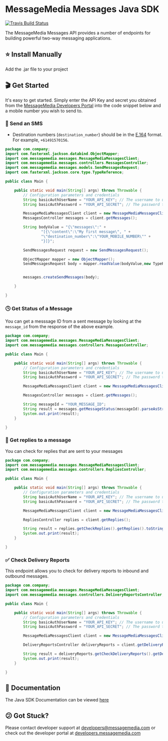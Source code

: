 # MessageMedia Messages Java SDK
[![Travis Build Status](https://api.travis-ci.org/messagemedia/messages-java-sdk.svg?branch=master)](https://travis-ci.org/messagemedia/messages-java-sdk)

The MessageMedia Messages API provides a number of endpoints for building powerful two-way messaging applications.

## ⭐️ Install Manually
Add the .jar file to your project

## 🎬 Get Started
It's easy to get started. Simply enter the API Key and secret you obtained from the [MessageMedia Developers Portal](https://developers.messagemedia.com) into the code snippet below and a mobile number you wish to send to.

### 🚀 Send an SMS
* Destination numbers (`destination_number`) should be in the [E.164](http://en.wikipedia.org/wiki/E.164) format. For example, `+61491570156`.
```java
package com.company;
import com.fasterxml.jackson.databind.ObjectMapper;
import com.messagemedia.messages.MessageMediaMessagesClient;
import com.messagemedia.messages.controllers.MessagesController;
import com.messagemedia.messages.models.SendMessagesRequest;
import com.fasterxml.jackson.core.type.TypeReference;

public class Main {

    public static void main(String[] args) throws Throwable {
        // Configuration parameters and credentials
        String basicAuthUserName = "YOUR_API_KEY"; // The username to use with basic authentication
        String basicAuthPassword = "YOUR_API_SECRET"; // The password to use with basic authentication

        MessageMediaMessagesClient client = new MessageMediaMessagesClient(basicAuthUserName, basicAuthPassword);
        MessagesController messages = client.getMessages();

        String bodyValue = "{\"messages\":" +
                "[{\"content\":\"My first message\", " +
                "\"destination_number\":\"YOUR_MOBILE_NUMBER\"" +
                "}]}";

        SendMessagesRequest request = new SendMessagesRequest();

        ObjectMapper mapper = new ObjectMapper();
        SendMessagesRequest body = mapper.readValue(bodyValue,new TypeReference<SendMessagesRequest> (){});


        messages.createSendMessages(body);

    }

}
```

### 🕓 Get Status of a Message
You can get a messsage ID from a sent message by looking at the `message_id` from the response of the above example.
```java
package com.company;
import com.messagemedia.messages.MessageMediaMessagesClient;
import com.messagemedia.messages.controllers.MessagesController;

public class Main {

    public static void main(String[] args) throws Throwable {
        // Configuration parameters and credentials
        String basicAuthUserName = "YOUR_API_KEY"; // The username to use with basic authentication
        String basicAuthPassword = "YOUR_API_SECRET"; // The password to use with basic authentication

        MessageMediaMessagesClient client = new MessageMediaMessagesClient(basicAuthUserName, basicAuthPassword);

        MessagesController messages = client.getMessages();

        String messageId = "YOUR_MESSAGE_ID";
        String result = messages.getMessageStatus(messageId).parseAsString();
        System.out.print(result);
    }

}
```

### 💬 Get replies to a message
You can check for replies that are sent to your messages
```java
package com.company;
import com.messagemedia.messages.MessageMediaMessagesClient;
import com.messagemedia.messages.controllers.RepliesController;

public class Main {

    public static void main(String[] args) throws Throwable {
        // Configuration parameters and credentials
        String basicAuthUserName = "YOUR_API_KEY"; // The username to use with basic authentication
        String basicAuthPassword = "YOUR_API_SECRET"; // The password to use with basic authentication

        MessageMediaMessagesClient client = new MessageMediaMessagesClient(basicAuthUserName, basicAuthPassword);

        RepliesController replies = client.getReplies();

        String result = replies.getCheckReplies().getReplies().toString();
        System.out.print(result);
    }

}
```

### ✅ Check Delivery Reports
This endpoint allows you to check for delivery reports to inbound and outbound messages.
```java
package com.company;
import com.messagemedia.messages.MessageMediaMessagesClient;
import com.messagemedia.messages.controllers.DeliveryReportsController;

public class Main {

    public static void main(String[] args) throws Throwable {
        // Configuration parameters and credentials
        String basicAuthUserName = "YOUR_API_KEY"; // The username to use with basic authentication
        String basicAuthPassword = "YOUR_API_SECRET"; // The password to use with basic authentication

        MessageMediaMessagesClient client = new MessageMediaMessagesClient(basicAuthUserName, basicAuthPassword);

        DeliveryReportsController deliveryReports = client.getDeliveryReports();

        String result = deliveryReports.getCheckDeliveryReports().getDeliveryReports().toString();
        System.out.print(result);
    }

}
```

## 📕 Documentation
The Java SDK Documentation can be viewed [here](DOCUMENTATION.md)

## 😕 Got Stuck?
Please contact developer support at developers@messagemedia.com or check out the developer portal at [developers.messagemedia.com](https://developers.messagemedia.com/)
